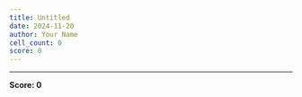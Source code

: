 ```yaml
---
title: Untitled
date: 2024-11-20
author: Your Name
cell_count: 0
score: 0
---
```




---
**Score: 0**